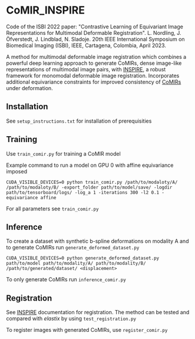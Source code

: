 # CoMIR_INSPIRE

Code of the ISBI 2022 paper: "Contrastive Learning of Equivariant Image Representations for Multimodal Deformable Registration". L. Nordling, J. Öfverstedt, J. Lindblad, N. Sladoje. 20th IEEE International Symposium on Biomedical Imaging (ISBI), IEEE, Cartagena, Colombia, April 2023.

A method for multimodal deformable image registration which combines a powerful deep learning approach to generate CoMIRs, dense image-like representations of multimodal image pairs, with [INSPIRE](https://github.com/MIDA-group/inspire), a robust framework for monomodal deformable image registration.
Incorporates additional equivariance constraints for improved consistency of [CoMIRs](https://github.com/MIDA-group/CoMIR) under deformation. 

## Installation
See `setup_instructions.txt` for installation of prerequisities


## Training

Use `train_comir.py` for training a CoMIR model

Example command to run a model on GPU 0 with affine equivariance imposed

`CUDA_VISIBLE_DEVICES=0 python train_comir.py /path/to/modaloty/A/ /path/to/modaloty/B/ -export_folder path/to/model/save/ -logdir path/to/tensorboard/logs/ -log_a 1 -iterations 300 -l2 0.1 -equivariance affine`

For all parameters see `train_comir.py`

## Inference

To create a dataset with synthetic b-spline deformations on modality A and to generate CoMIRs run `generate_deformed_dataset.py`

`CUDA_VISIBLE_DEVICES=0 python generate_deformed_dataset.py path/to/model path/to/modality/A/ path/to/modality/B/ /path/to/generated/dataset/ <displacement>`

To only generate CoMIRs run `inference_comir.py`

## Registration

See [INSPIRE](https://github.com/MIDA-group/inspire) documentation for registration. The method can be tested and compared with *elastix* by using `test_registration.py`

To register images with generated CoMIRs, use `register_comir.py` 


